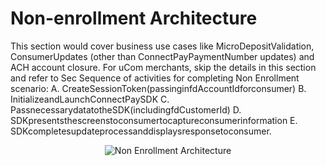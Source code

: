 # Non-enrollment Architecture

This section would cover business use cases like MicroDepositValidation, ConsumerUpdates (other than ConnectPayPaymentNumber updates) and ACH account closure.
For uCom merchants, skip the details in this section and refer to Sec
Sequence of activities for completing Non Enrollment scenario:
A. CreateSessionToken(passinginfdAccountIdforconsumer)
B. InitializeandLaunchConnectPaySDK
C. PassnecessarydatatotheSDK(includingfdCustomerId)
D. SDKpresentsthescreenstoconsumertocaptureconsumerinformation E. SDKcompletesupdateprocessanddisplaysresponsetoconsumer.


<center><img src="https://raw.githubusercontent.com/Fiserv/connect-pay/develop/assets/images/Non-Enrollment Architecture.png" alt="Non Enrollment Architecture" class="center"></center>